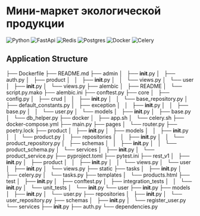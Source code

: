 # Мини-маркет экологической продукции

![Python](https://img.shields.io/badge/-Python-lightgrey?style=for-the-badge&logo=python)
![FastApi](https://img.shields.io/badge/-FastApi-ff69b4?style=for-the-badge&logo=fastapi)
![Redis](https://img.shields.io/badge/redis-%23DD0031.svg?style=for-the-badge&logo=redis&logoColor=white)
![Postgres](https://img.shields.io/badge/postgres-%23316192.svg?style=for-the-badge&logo=postgresql&logoColor=white)
![Docker](https://img.shields.io/badge/docker-%230db7ed.svg?style=for-the-badge&logo=docker&logoColor=white)
![Celery](https://img.shields.io/badge/celery-%23a9cc54.svg?style=for-the-badge&logo=celery&logoColor=ddf4a4)


## Application Structure

├── Dockerfile
├── README.md
├── admin
│   ├── __init__.py
│   ├── auth.py
│   ├── product
│   │   ├── __init__.py
│   │   └── views.py
│   └── user
│       ├── __init__.py
│       └── views.py
├── alembic
│   ├── README
│   └── script.py.mako
├── alembic.ini
├── conftest.py
├── core
│   ├── config.py
│   ├── crud
│   │   ├── __init__.py
│   │   └── base_repository.py
│   ├── default_constants.py
│   ├── exception
│   │   ├── __init__.py
│   │   ├── base.py
│   │   └── user.py
│   └── models
│       ├── __init__.py
│       ├── base.py
│       └── db_helper.py
├── docker
│   ├── app.sh
│   └── celery.sh
├── docker-compose.yml
├── main.py
├── pages
│   └── router.py
├── poetry.lock
├── product
│   ├── __init__.py
│   ├── models
│   │   ├── __init__.py
│   │   └── product.py
│   ├── repositories
│   │   ├── __init__.py
│   │   └── product_repository.py
│   ├── schemas
│   │   ├── __init__.py
│   │   └── product_schema.py
│   └── services
│       ├── __init__.py
│       └── product_service.py
├── pyproject.toml
├── pytest.ini
├── rest_v1
│   ├── __init__.py
│   ├── product
│   │   ├── __init__.py
│   │   └── views.py
│   └── user
│       ├── __init__.py
│       └── views.py
├── static
├── tasks
│   ├── __init__.py
│   ├── celery.py
│   └── tasks.py
├── templates
│   └── products.html
├── test
│   ├── __init__.py
│   ├── conftest.py
│   ├── integration_tests
│   │   └── __init__.py
│   └── unit_tests
│       └── __init__.py
└── user
    ├── __init__.py
    ├── models
    │   ├── __init__.py
    │   └── user.py
    ├── repositories
    │   ├── __init__.py
    │   └── user_repository.py
    ├── schemas
    │   ├── __init__.py
    │   └── register_user.py
    └── services
        ├── __init__.py
        ├── auth.py
        └── dependencies.py
